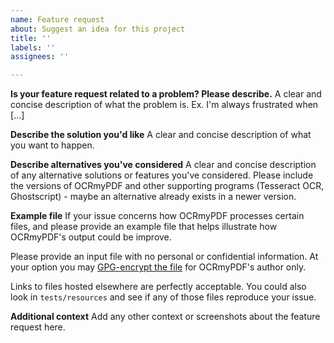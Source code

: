 ```yaml
---
name: Feature request
about: Suggest an idea for this project
title: ''
labels: ''
assignees: ''

---
```


**Is your feature request related to a problem? Please describe.**
A clear and concise description of what the problem is. Ex. I'm always frustrated when [...]

**Describe the solution you'd like**
A clear and concise description of what you want to happen.

**Describe alternatives you've considered**
A clear and concise description of any alternative solutions or features you've considered. Please include the versions of OCRmyPDF and other supporting programs (Tesseract OCR, Ghostscript) - maybe an alternative already exists in a newer version.

**Example file**
If your issue concerns how OCRmyPDF processes certain files, and please provide an example file that helps illustrate how OCRmyPDF's output could be improve.

Please provide an input file with no personal or confidential information. At your option you may [GPG-encrypt the file](https://github.com/jbarlow83/OCRmyPDF/wiki) for OCRmyPDF's author only.

Links to files hosted elsewhere are perfectly acceptable. You could also look in ``tests/resources`` and see if any of those files reproduce your issue.

**Additional context**
Add any other context or screenshots about the feature request here.
